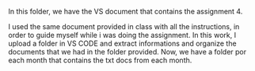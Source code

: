 In this folder, we have the VS document that contains the assignment 4. 

I used the same document provided in class with all the instructions, in order to guide myself while i was doing the assignment.
In this work, I upload a folder in VS CODE and extract informations and organize the documents that we had in the folder provided. Now, we have a folder por each month that contains the txt docs from each month. 
